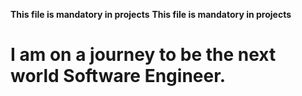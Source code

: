 **This file is mandatory in projects**
__This file is mandatory in projects__
# I am on a journey to be the next world Software Engineer.
